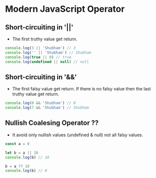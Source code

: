 # Modern JavaScript Operator

## Short-circuiting in '||'

- The first truthy value get return.

```ts
console.log(3 || 'Shubham') // 3
console.log('' || 'Shubham') // Shubham
console.log(true || 0) // true
console.log(undefined || null) // null
```

## Short-circuiting in '&&'

- The first falsy value get return. If there is no falsy value then the last truthy value get return.

```ts
console.log(0 && 'Shubham') // 0
console.log(7 && 'Shubham') // Shubham
```

## Nullish Coalesing Operator ??

- It avoid only nullish values (undefined & null) not all falsy values.

```ts
const a = 0

let b = a || 10
console.log(b) // 10

b = a ?? 10
console.log(b) // 0
```
